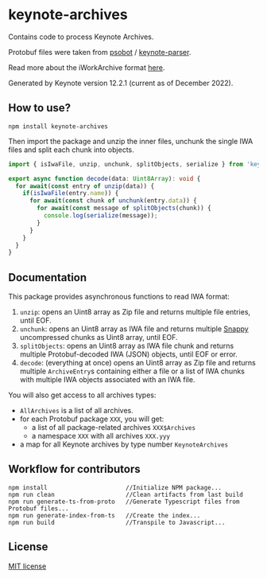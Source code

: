 # keynote-archives

Contains code to process Keynote Archives.

Protobuf files were taken from  [psobot](https://github.com/psobot) / [keynote-parser](https://github.com/psobot/keynote-parser).

Read more about the iWorkArchive format [here](https://github.com/obriensp/iWorkFileFormat).

Generated by Keynote version 12.2.1 (current as of December 2022).

## How to use?

```
npm install keynote-archives
```

Then import the package and unzip the inner files, unchunk the single IWA files and split each chunk into objects.

```ts
import { isIwaFile, unzip, unchunk, splitObjects, serialize } from 'keynote-archives';

export async function decode(data: Uint8Array): void {
  for await(const entry of unzip(data)) {
    if(isIwaFile(entry.name)) {
      for await(const chunk of unchunk(entry.data)) {
        for await(const message of splitObjects(chunk)) {
          console.log(serialize(message));
        }
      }
    }
  }
}
```

## Documentation

This package provides asynchronous functions to read IWA format:

1. `unzip`: opens an Uint8 array as Zip file and returns multiple file entries, until EOF.
2. `unchunk`: opens an Uint8 array as IWA file and returns multiple [Snappy](https://www.npmjs.com/package/snappy) uncompressed chunks as Uint8 array, until EOF.
3. `splitObjects`: opens an Uint8 array as IWA file chunk and returns multiple Protobuf-decoded IWA (JSON) objects, until EOF or error.
4. `decode`: (everything at once) opens an Uint8 array as Zip file and returns multiple `ArchiveEntry`s containing either a file or a list of IWA chunks with multiple IWA objects associated with an IWA file.

You will also get access to all archives types:

* `AllArchives` is a list of all archives.
* for each Protobuf package `XXX`, you will get:
  * a list of all package-related archives `XXX$Archives`
  * a namespace `XXX` with all archives `XXX.yyy`
* a map for all Keynote archives by type number `KeynoteArchives`

## Workflow for contributors

```
npm install                      //Initialize NPM package...
npm run clean                    //Clean artifacts from last build
npm run generate-ts-from-proto   //Generate Typescript files from Protobuf files...
npm run generate-index-from-ts   //Create the index...
npm run build                    //Transpile to Javascript...
```

## License

[MIT license](LICENSE)
